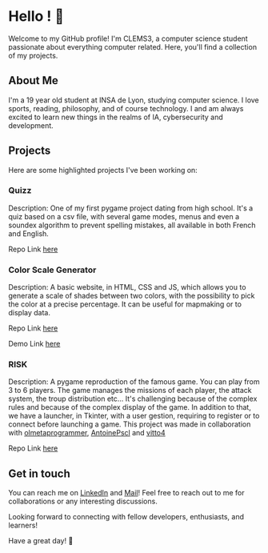 # Hello ! 👋

Welcome to my GitHub profile! I'm CLEMS3, a computer science student passionate about everything computer related. Here, you'll find a collection of my projects.

## About Me

I'm a 19 year old student at INSA de Lyon, studying computer science. I love sports, reading, philosophy, and of course technology. I and am always excited to learn new things in the realms of IA, cybersecurity and development.

## Projects

Here are some highlighted projects I've been working on:

### Quizz

Description: One of my first pygame project dating from high school. It's a quiz based on a csv file, with several game modes, menus and even a soundex algorithm to prevent spelling mistakes, all available in both French and English.

Repo Link [here](https://github.com/CLEMS3/Quizz)

### Color Scale Generator

Description: A basic website, in HTML, CSS and JS, which allows you to generate a scale of shades between two colors, with the possibility to pick the color at a precise percentage. It can be useful for mapmaking or to display data.

Repo Link [here](https://github.com/CLEMS3/ColorScaleGenerator)

Demo Link [here](https://colorscalecalculator.000webhostapp.com/)

### RISK

Description: A pygame reproduction of the famous game. You can play from 3 to 6 players. The game manages the missions of each player, the attack system, the troup distribution etc... It's challenging because of the complex rules and because of the complex display of the game. In addition to that, we have a launcher, in Tkinter, with a user gestion, requiring to register or to connect before launching a game. This project was made in collaboration with [olmetaprogrammer](https://github.com/olmetaprogrammer), [AntoinePscl](https://github.com/AntoinePscl) and [vitto4](https://github.com/vitto4)

Repo Link [here](https://github.com/CLEMS3/RISK)


## Get in touch

You can reach me on [LinkedIn](https://www.linkedin.com/in/cl%C3%A9ment-chapard-8349b3231/) and [Mail](mailto:fromaggipizza@gmail.com)! Feel free to reach out to me for collaborations or any interesting discussions.


Looking forward to connecting with fellow developers, enthusiasts, and learners!

Have a great day! 🚀
